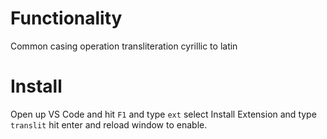 # Functionality

Common casing operation transliteration cyrillic to latin

# Install

Open up VS Code and hit `F1` and type `ext` select Install Extension and type `translit` hit enter and reload window to enable.

